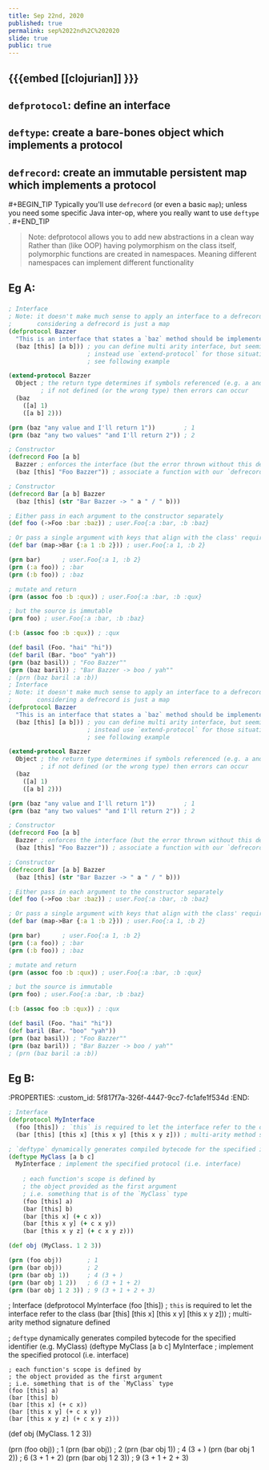 ```yaml
---
title: Sep 22nd, 2020
published: true
permalink: sep%2022nd%2C%202020
slide: true
public: true
---
```


## {{{embed [[clojurian]] }}}
## `defprotocol`: define an interface
## `deftype`: create a bare-bones object which implements a protocol
## `defrecord`: create an immutable persistent map which implements a protocol

#+BEGIN_TIP
Typically you'll use `defrecord` (or even a basic `map`); unless you need some specific Java inter-op, where you really want to use `deftype` .
#+END_TIP

> Note: defprotocol allows you to add new abstractions in a clean way Rather than (like OOP) having polymorphism on the class itself, polymorphic functions are created in namespaces. Meaning different namespaces can implement different functionality
## Eg A:
###
```clojure
; Interface
; Note: it doesn't make much sense to apply an interface to a defrecord
;       considering a defrecord is just a map
(defprotocol Bazzer
  "This is an interface that states a `baz` method should be implemented"
  (baz [this] [a b])) ; you can define multi arity interface, but seemingly can't implement it on a defrecord?
                      ; instead use `extend-protocol` for those situations
                      ; see following example

(extend-protocol Bazzer
  Object ; the return type determines if symbols referenced (e.g. a and b) can be resolved
         ; if not defined (or the wrong type) then errors can occur
  (baz
    ([a] 1)
    ([a b] 2)))

(prn (baz "any value and I'll return 1"))        ; 1
(prn (baz "any two values" "and I'll return 2")) ; 2

; Constructor
(defrecord Foo [a b]
  Bazzer ; enforces the interface (but the error thrown without this defined, doesn't actually clarify)
  (baz [this] "Foo Bazzer")) ; associate a function with our `defrecord` map

; Constructor
(defrecord Bar [a b] Bazzer
  (baz [this] (str "Bar Bazzer -> " a " / " b)))

; Either pass in each argument to the constructor separately
(def foo (->Foo :bar :baz)) ; user.Foo{:a :bar, :b :baz}

; Or pass a single argument with keys that align with the class' required parameters
(def bar (map->Bar {:a 1 :b 2})) ; user.Foo{:a 1, :b 2}

(prn bar)      ; user.Foo{:a 1, :b 2}
(prn (:a foo)) ; :bar
(prn (:b foo)) ; :baz

; mutate and return
(prn (assoc foo :b :qux)) ; user.Foo{:a :bar, :b :qux}

; but the source is immutable
(prn foo) ; user.Foo{:a :bar, :b :baz}

(:b (assoc foo :b :qux)) ; :qux

(def basil (Foo. "hai" "hi"))
(def baril (Bar. "boo" "yah"))
(prn (baz basil)) ; "Foo Bazzer""
(prn (baz baril)) ; "Bar Bazzer -> boo / yah""
; (prn (baz baril :a :b))
; Interface
; Note: it doesn't make much sense to apply an interface to a defrecord
;       considering a defrecord is just a map
(defprotocol Bazzer
  "This is an interface that states a `baz` method should be implemented"
  (baz [this] [a b])) ; you can define multi arity interface, but seemingly can't implement it on a defrecord?
                      ; instead use `extend-protocol` for those situations
                      ; see following example

(extend-protocol Bazzer
  Object ; the return type determines if symbols referenced (e.g. a and b) can be resolved
         ; if not defined (or the wrong type) then errors can occur
  (baz
    ([a] 1)
    ([a b] 2)))

(prn (baz "any value and I'll return 1"))        ; 1
(prn (baz "any two values" "and I'll return 2")) ; 2

; Constructor
(defrecord Foo [a b]
  Bazzer ; enforces the interface (but the error thrown without this defined, doesn't actually clarify)
  (baz [this] "Foo Bazzer")) ; associate a function with our `defrecord` map

; Constructor
(defrecord Bar [a b] Bazzer
  (baz [this] (str "Bar Bazzer -> " a " / " b)))

; Either pass in each argument to the constructor separately
(def foo (->Foo :bar :baz)) ; user.Foo{:a :bar, :b :baz}

; Or pass a single argument with keys that align with the class' required parameters
(def bar (map->Bar {:a 1 :b 2})) ; user.Foo{:a 1, :b 2}

(prn bar)      ; user.Foo{:a 1, :b 2}
(prn (:a foo)) ; :bar
(prn (:b foo)) ; :baz

; mutate and return
(prn (assoc foo :b :qux)) ; user.Foo{:a :bar, :b :qux}

; but the source is immutable
(prn foo) ; user.Foo{:a :bar, :b :baz}

(:b (assoc foo :b :qux)) ; :qux

(def basil (Foo. "hai" "hi"))
(def baril (Bar. "boo" "yah"))
(prn (baz basil)) ; "Foo Bazzer""
(prn (baz baril)) ; "Bar Bazzer -> boo / yah""
; (prn (baz baril :a :b))
```
## Eg B:
:PROPERTIES:
:custom_id: 5f817f7a-326f-4447-9cc7-fc1afe1f534d
:END:

```clojure
; Interface
(defprotocol MyInterface 
  (foo [this]) ; `this` is required to let the interface refer to the class
  (bar [this] [this x] [this x y] [this x y z])) ; multi-arity method signature defined

; `deftype` dynamically generates compiled bytecode for the specified identifier (e.g. MyClass)
(deftype MyClass [a b c]
  MyInterface ; implement the specified protocol (i.e. interface)
    
    ; each function's scope is defined by 
    ; the object provided as the first argument
    ; i.e. something that is of the `MyClass` type
    (foo [this] a)
    (bar [this] b)
    (bar [this x] (+ c x))
    (bar [this x y] (+ c x y))
    (bar [this x y z] (+ c x y z)))

(def obj (MyClass. 1 2 3))

(prn (foo obj))       ; 1
(prn (bar obj))       ; 2
(prn (bar obj 1))     ; 4 (3 + )
(prn (bar obj 1 2))   ; 6 (3 + 1 + 2)
(prn (bar obj 1 2 3)) ; 9 (3 + 1 + 2 + 3)
```
; Interface
(defprotocol MyInterface 
  (foo [this]) ; `this` is required to let the interface refer to the class
  (bar [this] [this x] [this x y] [this x y z])) ; multi-arity method signature defined

; `deftype` dynamically generates compiled bytecode for the specified identifier (e.g. MyClass)
(deftype MyClass [a b c]
  MyInterface ; implement the specified protocol (i.e. interface)
    
    ; each function's scope is defined by 
    ; the object provided as the first argument
    ; i.e. something that is of the `MyClass` type
    (foo [this] a)
    (bar [this] b)
    (bar [this x] (+ c x))
    (bar [this x y] (+ c x y))
    (bar [this x y z] (+ c x y z)))

(def obj (MyClass. 1 2 3))

(prn (foo obj))       ; 1
(prn (bar obj))       ; 2
(prn (bar obj 1))     ; 4 (3 + )
(prn (bar obj 1 2))   ; 6 (3 + 1 + 2)
(prn (bar obj 1 2 3)) ; 9 (3 + 1 + 2 + 3)
